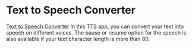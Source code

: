 # Text to Speech Converter
[Text to Speech Converter](https://text-to-speech-converter-js.web.app/)
In this TTS app, you can convert your text into speech on different voices. The pause or resume option for the speech is also available if your text character length is more than 80.
